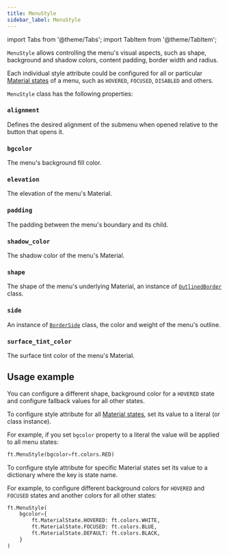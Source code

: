 ```yaml
---
title: MenuStyle
sidebar_label: MenuStyle
---
```

import Tabs from '@theme/Tabs';
import TabItem from '@theme/TabItem';

`MenuStyle` allows controlling the menu's visual aspects, such as shape, background and shadow colors, content padding, border width and radius.

Each individual style attribute could be configured for all or particular [Material states](/docs/reference/types/materialstate) of a menu, such as `HOVERED`, `FOCUSED`, `DISABLED` and others. 

`MenuStyle` class has the following properties:

### `alignment`

Defines the desired alignment of the submenu when opened relative to the button that opens it.

### `bgcolor`

The menu's background fill color.

### `elevation`

The elevation of the menu's Material.

### `padding`

The padding between the menu's boundary and its child.

### `shadow_color`

The shadow color of the menu's Material.

### `shape`

The shape of the menu's underlying Material, an instance of [`OutlinedBorder`](/docs/reference/types/outlinedborder) class.

### `side`

An instance of [`BorderSide`](/docs/reference/types/borderside) class, the color and weight of the menu's outline.

### `surface_tint_color`

The surface tint color of the menu's Material.

## Usage example

You can configure a different shape, background color for a `HOVERED` state and configure fallback values for all other states.

To configure style attribute for all [Material states](/docs/reference/types/materialstate), set its value to a literal (or class instance). 

For example, if you set `bgcolor` property to a literal the value will be applied to all menu states:

```python
ft.MenuStyle(bgcolor=ft.colors.RED)
```

To configure style attribute for specific Material states set its value to a dictionary where the key is state name. 

For example, to configure different background colors for `HOVERED` and `FOCUSED` states and another colors for all other states:

```python
ft.MenuStyle(
    bgcolor={
        ft.MaterialState.HOVERED: ft.colors.WHITE,
        ft.MaterialState.FOCUSED: ft.colors.BLUE,
        ft.MaterialState.DEFAULT: ft.colors.BLACK,
    }
)
```
